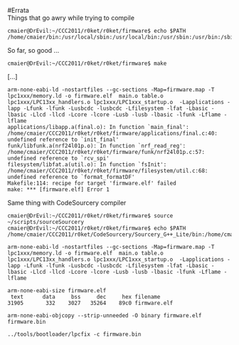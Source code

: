 #Errata  
Things that go awry while trying to compile

    cmaier@DrEvil:~/CCC2011/r0ket/r0ket/firmware$ echo $PATH
    /home/cmaier/bin:/usr/local/sbin:/usr/local/bin:/usr/sbin:/usr/bin:/sbin:/bin:/usr/games:/usr/local/games:/snap/bin

So far, so good ...  

    cmaier@DrEvil:~/CCC2011/r0ket/r0ket/firmware$ make

[...]  

    arm-none-eabi-ld -nostartfiles --gc-sections -Map=firmware.map -T lpc1xxx/memory.ld -o firmware.elf  main.o table.o lpc1xxx/LPC13xx_handlers.o lpc1xxx/LPC1xxx_startup.o  -Lapplications -lapp -Lfunk -lfunk -Lusbcdc -lusbcdc -Lfilesystem -lfat -Lbasic -lbasic -Llcd -llcd -Lcore -lcore -Lusb -lusb -lbasic -lfunk -Lflame -lflame
    applications/libapp.a(final.o): In function `main_final':
    /home/cmaier/CCC2011/r0ket/r0ket/firmware/applications/final.c:40: undefined reference to `init_final'
    funk/libfunk.a(nrf24l01p.o): In function `nrf_read_reg':
    /home/cmaier/CCC2011/r0ket/r0ket/firmware/funk/nrf24l01p.c:57: undefined reference to `rcv_spi'
    filesystem/libfat.a(util.o): In function `fsInit':
    /home/cmaier/CCC2011/r0ket/r0ket/firmware/filesystem/util.c:68: undefined reference to `format_formatDF'
    Makefile:114: recipe for target 'firmware.elf' failed
    make: *** [firmware.elf] Error 1

Same thing with CodeSourcery compiler

    cmaier@DrEvil:~/CCC2011/r0ket/r0ket/firmware$ source ~/scripts/sourceSourcery 
    cmaier@DrEvil:~/CCC2011/r0ket/r0ket/firmware$ echo $PATH
    /home/cmaier/CCC2011/r0ket/CodeSourcery/Sourcery_G++_Lite/bin:/home/cmaier/bin:/usr/local/sbin:/usr/local/bin:/usr/sbin:/usr/bin:/sbin:/bin:/usr/games:/usr/local/games:/snap/bin

    arm-none-eabi-ld -nostartfiles --gc-sections -Map=firmware.map -T lpc1xxx/memory.ld -o firmware.elf  main.o table.o lpc1xxx/LPC13xx_handlers.o lpc1xxx/LPC1xxx_startup.o  -Lapplications -lapp -Lfunk -lfunk -Lusbcdc -lusbcdc -Lfilesystem -lfat -Lbasic -lbasic -Llcd -llcd -Lcore -lcore -Lusb -lusb -lbasic -lfunk -Lflame -lflame

    arm-none-eabi-size firmware.elf
     text	   data	    bss	    dec	    hex	filename
    31905	    332	   3027	  35264	   89c0	firmware.elf

    arm-none-eabi-objcopy --strip-unneeded -O binary firmware.elf firmware.bin

    ../tools/bootloader/lpcfix -c firmware.bin

